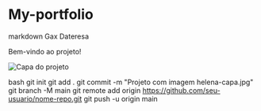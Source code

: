 # My-portfolio

markdown
Gax Dateresa

Bem-vindo ao projeto!

![Capa do projeto](helena-capa.jpg)


bash
git init
git add .
git commit -m "Projeto com imagem helena-capa.jpg"
git branch -M main
git remote add origin https://github.com/seu-usuario/nome-repo.git
git push -u origin main
